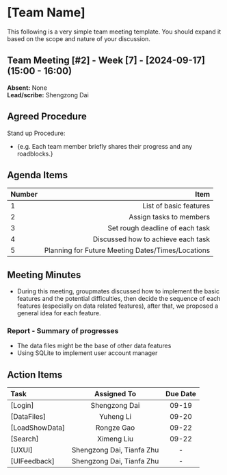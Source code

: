 # [Team Name]
This following is a very simple team meeting template. You should expand it based on the scope and nature of your discussion.

## Team Meeting [#2] - Week [7] - [2024-09-17] (15:00 - 16:00)
**Absent:** None
<br>
**Lead/scribe:** Shengzong Dai

## Agreed Procedure
Stand up Procedure: 
- {e.g. Each team member briefly shares their progress and any roadblocks.}


## Agenda Items
| Number   |        Item |
|:---------|------------:|
| 1 | List of basic features  |
| 2 | Assign tasks to members  |
| 3 | Set rough deadline of each task |
| 4 | Discussed how to achieve each task |
| 5 | Planning for Future Meeting Dates/Times/Locations |

## Meeting Minutes
- During this meeting, groupmates discussed how to implement the basic features and the 
potential difficulties, then decide the sequence of each features (especially on data related features),
after that, we proposed a general idea for each feature.

### Report - Summary of progresses
- The data files might be the base of other data features
- Using SQLite to implement user account manager



## Action Items
| Task                                   | Assigned To |  Due Date  |
|:---------------------------------------|:-----------:|:----------:|
| [Login]                               |  Shengzong Dai  | 09-19 |
| [DataFiles]                               |  Yuheng Li   | 09-20 |
| [LoadShowData]                               |  Rongze Gao   | 09-22 |
| [Search]                               |  Ximeng Liu   | 09-22 |
| [UXUI]                               |  Shengzong Dai, Tianfa Zhu   | - |
| [UIFeedback]                               |  Shengzong Dai, Tianfa Zhu   | - |